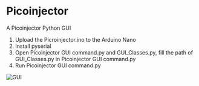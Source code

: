 # Picoinjector
A Picoinjector Python GUI
1. Upload the Picroinjector.ino to the Arduino Nano
2. Install pyserial
3. Open Picoinjector GUI command.py and GUI_Classes.py, fill the path of GUI_Classes.py in Picoinjector GUI command.py
4. Run Picoinjector GUI command.py

![GUI](https://user-images.githubusercontent.com/86154919/149346835-342d720f-6241-41f5-866b-ad6906a2c57d.png)
